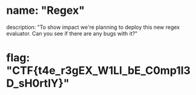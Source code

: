 # name: "Regex"

description: "To show impact we're planning to deploy this new regex evaluator. Can you see if there are any bugs with it?"

# flag: "CTF{t4e_r3gEX_W1Ll_bE_C0mp1l3D_sH0rtlY}"
